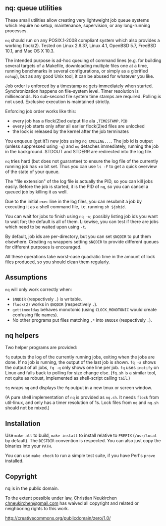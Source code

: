 ## nq: queue utilities

These small utilities allow creating very lightweight job queue
systems which require no setup, maintenance, supervision, or any
long-running processes.

`nq` should run on any POSIX.1-2008 compliant system which also
provides a working flock(2).  Tested on Linux 2.6.37, Linux 4.1,
OpenBSD 5.7, FreeBSD 10.1, and Mac OS X 10.3.

The intended purpose is ad-hoc queuing of command lines (e.g. for
building several targets of a Makefile, downloading multiple files one
at a time, running benchmarks in several configurations, or simply as
a glorified `nohup`), but as any good Unix tool, it can be abused for
whatever you like.

Job order is enforced by a timestamp `nq` gets immediately when
started.  Synchronization happens on file-system level.  Timer
resolution is milliseconds.  No sub-second file system time stamps are
required.  Polling is not used.  Exclusive execution is maintained
strictly.

Enforcing job order works like this:
- every job has a flock(2)ed output file ala `,TIMESTAMP.PID`
- every job starts only after all earlier flock(2)ed files are unlocked
- the lock is released by the kernel after the job terminates

You enqueue (get it?) new jobs using `nq CMDLINE...`.  The job id is
output (unless suppressed using `-q`) and `nq` detaches immediately,
running the job in the background.  STDOUT and STDERR are redirected
into the log file.

`nq` tries hard (but does not guarantee) to ensure the log file of the
currently running job has +x bit set.  Thus you can use `ls -F` to get
a quick overview of the state of your queue.

The "file extension" of the log file is actually the PID, so you can
kill jobs easily.  Before the job is started, it is the PID of `nq`,
so you can cancel a queued job by killing it as well.

Due to the initial `exec` line in the log files, you can resubmit a
job by executing it as a shell command file, i.e. running `sh $jobid`.

You can wait for jobs to finish using `nq -w`, possibly listing job
ids you want to wait for; the default is all of them.  Likewise, you
can test if there are jobs which need to be waited upon using `-t`.

By default, job ids are per-directory, but you can set `$NQDIR` to put
them elsewhere.  Creating `nq` wrappers setting `$NQDIR` to provide
different queues for different purposes is encouraged.

All these operations take worst-case quadratic time in the amount of
lock files produced, so you should clean them regularly.

## Assumptions

`nq` will only work correctly when:
- `$NQDIR` (respectively `.`) is writable.
- `flock(2)` works in `$NQDIR` (respectively `.`).
- `gettimeofday` behaves monotonic (using `CLOCK_MONOTONIC` would
  create confusing file names).
- No other programs put files matching `,*` into `$NQDIR` (respectively `.`).

## nq helpers

Two helper programs are provided:

`fq` outputs the log of the currently running jobs, exiting when the
jobs are done.  If no job is running, the output of the last job is
shown.  `fq -a` shows the output of all jobs, `fq -q` only shows one
line per job.  `fq` uses `inotify` on Linux and falls back to polling
for size change else.  (`fq.sh` is a similar tool, not quite as robust,
implemented as shell-script calling `tail`.)

`tq` wraps `nq` and displays the `fq` output in a new tmux or screen window.

(A pure shell implementation of `nq` is provided as `nq.sh`.  It needs
`flock` from util-linux, and only has a timer resolution of 1s.
Lock files from `nq` and `nq.sh` should not be mixed.)

## Installation

Use `make all` to build, `make install` to install relative to `PREFIX`
(`/usr/local` by default).  The `DESTDIR` convention is respected.
You can also just copy the binaries into your `PATH`.

You can use `make check` to run a simple test suite, if you have
Perl's `prove` installed.

## Copyright

nq is in the public domain.

To the extent possible under law,
Christian Neukirchen <chneukirchen@gmail.com>
has waived all copyright and related or
neighboring rights to this work.

http://creativecommons.org/publicdomain/zero/1.0/
